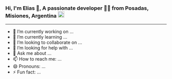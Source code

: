 ### Hi, I'm Elias 👋, A passionate developer 👨‍💻 from Posadas, Misiones, Argentina <img src="https://image.flaticon.com/icons/svg/164/164900.svg" width="20"/>
<hr>

- 🔭 I’m currently working on ...
- 🌱 I’m currently learning ...
- 👯 I’m looking to collaborate on ...
- 🤔 I’m looking for help with ...
- 💬 Ask me about ...
- 📫 How to reach me: ...
- 😄 Pronouns: ...
- ⚡ Fun fact: ...
